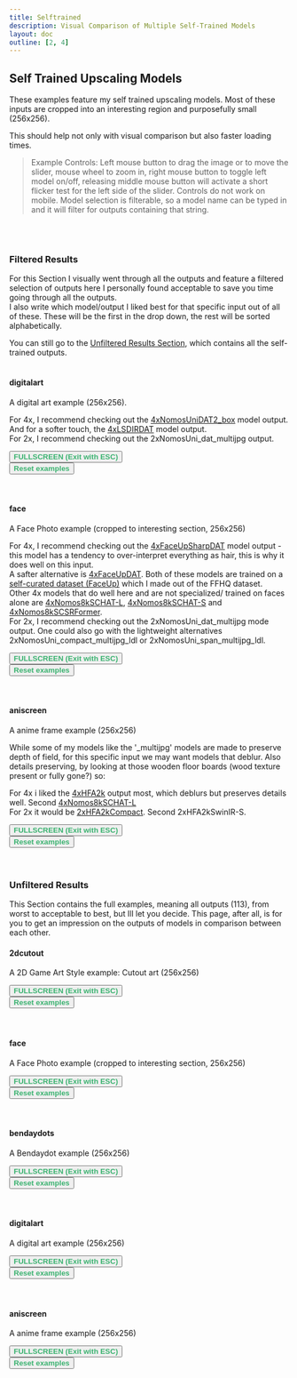 ```yaml
---
title: Selftrained
description: Visual Comparison of Multiple Self-Trained Models
layout: doc
outline: [2, 4]
---
```


<script setup lang="ts">
  import imageCompare from "vue-image-compare2";
  import ImageSlider from './components/imageslider.vue' // the vue image slider example comparison component
  import cutoutfiles from './filelists/selftrained/cutout.json'
  import cutoutfiles_selection from './filelists/selftrained/cutout_selection.json'
  import facefiles from './filelists/selftrained/face.json'
  import facefiles_selection from './filelists/selftrained/face_selection.json'
  import bendaydotsfiles from './filelists/selftrained/bendaydots.json'
  import bendaydotsfiles_selection from './filelists/selftrained/bendaydots_selection.json'
  import digitalartfiles from './filelists/selftrained/digitalart.json'
  import digitalartfiles_selection from './filelists/selftrained/digitalart_selection.json'
  import aniscreenfiles from './filelists/selftrained/aniscreen.json'
  import aniscreenfiles_selection from './filelists/selftrained/aniscreen_selection.json'

//HTML5 Fullscreen API
const fullscreenEnabled = document.fullscreenEnabled; //check if fullscreen is possible
function enterFullscreen(elementName) {
  var element = document.getElementById(elementName);
  if(element.requestFullscreen) {
    element.requestFullscreen();
  } else if(element.msRequestFullscreen) {      // for IE11 (remove June 15, 2022)
    element.msRequestFullscreen();
  } else if(element.webkitRequestFullscreen) {  // iOS Safari
    element.webkitRequestFullscreen();
  }
}

// reset button, to keep it simple this will reset all examples. This is simply because when entering fullscreen mode, dragging/moving the image out of view, and pressing esc, the image will have 'vanished' (not in view anymore) so i thought id add a reset button
import { ref } from 'vue';
const componentKey = ref(0);

const forceRerender = () => {
  componentKey.value += 1;
};

forceRerender();

</script>

## Self Trained Upscaling Models

These examples feature my self trained upscaling models.
Most of these inputs are cropped into an interesting region and purposefully small (256x256).  
  
This should help not only with visual comparison but also faster loading times.

> Example Controls: Left mouse button to drag the image or to move the slider, mouse wheel to zoom in, right mouse button to toggle left model on/off, releasing middle mouse button will activate a short flicker test for the left side of the slider. Controls do not work on mobile. Model selection is filterable, so a model name can be typed in and it will filter for outputs containing that string.

<br/><br/>

### Filtered Results
For this Section I visually went through all the outputs and feature a filtered selection of outputs here I personally found acceptable to save you time going through all the outputs.  
I also write which model/output I liked best for that specific input out of all of these. These will be the first in the drop down, the rest will be sorted alphabetically.  
  
You can still go to the [Unfiltered Results Section](#unfiltered-results), which contains all the self-trained outputs.<br/><br/>  

#### digitalart

A digital art example (256x256).

For 4x, I recommend checking out the [4xNomosUniDAT2_box](https://openmodeldb.info/models/4x-NomosUniDAT2-box) model output.  
And for a softer touch, the [4xLSDIRDAT](https://openmodeldb.info/models/4x-LSDIRDAT) model output.    
For 2x, I recommend checking out the 2xNomosUni_dat_multijpg output.  

<div id="digitalart_selection">
<ImageSlider :key="componentKey" inputImageURL='https://i.slow.pics/sXtLqRmX.png' :fileNamesList="digitalartfiles_selection"/>
</div>
<button v-if="fullscreenEnabled" @click="enterFullscreen('digitalart_selection')" style="color:mediumseagreen;"><strong>FULLSCREEN (Exit with ESC)</strong></button><br/>
<button v-if="fullscreenEnabled" @click="forceRerender()" style="color:mediumseagreen;"><strong>Reset examples</strong></button>  
<br/><br/><br/>

#### face

A Face Photo example (cropped to interesting section, 256x256)

For 4x, I recommend checking out the [4xFaceUpSharpDAT](https://openmodeldb.info/models/4x-FaceUpSharpDAT) model output - this model has a tendency to over-interpret everything as hair, this is why it does well on this input.   
A safter alternative is [4xFaceUpDAT](https://openmodeldb.info/models/4x-FaceUpDAT).
Both of these models are trained on a [self-curated dataset (FaceUp)](https://www.youtube.com/watch?v=TBiVIzQkptI) which I made out of the FFHQ dataset.   
Other 4x models that do well here and are not specialized/ trained on faces alone are [4xNomos8kSCHAT-L](https://openmodeldb.info/models/4x-Nomos8kSCHAT-L), [4xNomos8kSCHAT-S](https://openmodeldb.info/models/4x-Nomos8kSCHAT-S) and [4xNomos8kSCSRFormer](https://openmodeldb.info/models/4x-Nomos8kSCSRFormer).   
For 2x, I recommend checking out the 2xNomosUni_dat_multijpg mode output. One could also go with the lightweight alternatives 2xNomosUni_compact_multijpg_ldl or 2xNomosUni_span_multijpg_ldl.

<div id="face_selection">
<ImageSlider :key="componentKey" inputImageURL='https://i.slow.pics/UXgfK7yn.png' :fileNamesList="facefiles_selection"/>
</div>
<button v-if="fullscreenEnabled" @click="enterFullscreen('face_selection')" style="color:mediumseagreen;"><strong>FULLSCREEN (Exit with ESC)</strong></button><br/>
<button v-if="fullscreenEnabled" @click="forceRerender()" style="color:mediumseagreen;"><strong>Reset examples</strong></button>  
<br/><br/><br/>

#### aniscreen

A anime frame example (256x256)   

While some of my models like the '_multijpg' models are made to preserve depth of field, for this specific input we may want models that deblur. Also details preserving, by looking at those wooden floor boards (wood texture present or fully gone?) so:   

For 4x i liked the [4xHFA2k](https://openmodeldb.info/models/4x-HFA2k) output most, which deblurs but preserves details well. Second [4xNomos8kSCHAT-L](https://openmodeldb.info/models/4x-Nomos8kSCHAT-L)   
For 2x it would be [2xHFA2kCompact](https://openmodeldb.info/models/2x-HFA2kCompact). Second 2xHFA2kSwinIR-S.

<div id="aniscreen_selection">
<ImageSlider :key="componentKey" inputImageURL='https://i.slow.pics/rAcoxotm.png' :fileNamesList="aniscreenfiles_selection"/>
</div>
<button v-if="fullscreenEnabled" @click="enterFullscreen('aniscreen_selection')" style="color:mediumseagreen;"><strong>FULLSCREEN (Exit with ESC)</strong></button><br/>
<button v-if="fullscreenEnabled" @click="forceRerender()" style="color:mediumseagreen;"><strong>Reset examples</strong></button>  
<br/><br/><br/>


<!---

<br/>

#### 2dcutout

A 2D Game Art Style example: Cutout art (256x256)

<div id="cutout_selection">
<ImageSlider :key="componentKey" inputImageURL='https://i.slow.pics/qVdCBgNA.png' :fileNamesList="cutoutfiles_selection"/>
</div>
<button v-if="fullscreenEnabled" @click="enterFullscreen('cutout_selection')" style="color:mediumseagreen;"><strong>FULLSCREEN (Exit with ESC)</strong></button><br/>
<button v-if="fullscreenEnabled" @click="forceRerender()" style="color:mediumseagreen;"><strong>Reset examples</strong></button>  
<br/><br/><br/>

#### face

A Face Photo example (cropped to interesting section, 256x256)

<div id="face_selection">
<ImageSlider :key="componentKey" inputImageURL='https://i.slow.pics/UXgfK7yn.png' :fileNamesList="facefiles_selection"/>
</div>
<button v-if="fullscreenEnabled" @click="enterFullscreen('face_selection')" style="color:mediumseagreen;"><strong>FULLSCREEN (Exit with ESC)</strong></button><br/>
<button v-if="fullscreenEnabled" @click="forceRerender()" style="color:mediumseagreen;"><strong>Reset examples</strong></button>  
<br/>


-->

### Unfiltered Results
This Section contains the full examples, meaning all outputs (113), from worst to acceptable to best, but Ill let you decide. This page, after all, is for you to get an impression on the outputs of models in comparison between each other.
<br/>



#### 2dcutout

A 2D Game Art Style example: Cutout art (256x256)

<div id="cutout_full">
<ImageSlider :key="componentKey" inputImageURL='https://i.slow.pics/qVdCBgNA.png' :fileNamesList="cutoutfiles"/>
</div>
<button v-if="fullscreenEnabled" @click="enterFullscreen('cutout_full')" style="color:mediumseagreen;"><strong>FULLSCREEN (Exit with ESC)</strong></button><br/>
<button v-if="fullscreenEnabled" @click="forceRerender()" style="color:mediumseagreen;"><strong>Reset examples</strong></button>  
<br/><br/><br/>

#### face

A Face Photo example (cropped to interesting section, 256x256)

<div id="face_full">
<ImageSlider :key="componentKey" inputImageURL='https://i.slow.pics/UXgfK7yn.png' :fileNamesList="facefiles"/>
</div>
<button v-if="fullscreenEnabled" @click="enterFullscreen('face_full')" style="color:mediumseagreen;"><strong>FULLSCREEN (Exit with ESC)</strong></button><br/>
<button v-if="fullscreenEnabled" @click="forceRerender()" style="color:mediumseagreen;"><strong>Reset examples</strong></button>  
<br/><br/><br/>

#### bendaydots

A Bendaydot example (256x256)

<div id="bendaydots_full">
<ImageSlider :key="componentKey" inputImageURL='https://i.slow.pics/MM6R3A2c.png' :fileNamesList="bendaydotsfiles"/>
</div>
<button v-if="fullscreenEnabled" @click="enterFullscreen('bendaydots_full')" style="color:mediumseagreen;"><strong>FULLSCREEN (Exit with ESC)</strong></button><br/>
<button v-if="fullscreenEnabled" @click="forceRerender()" style="color:mediumseagreen;"><strong>Reset examples</strong></button>  
<br/><br/><br/>

#### digitalart

A digital art example (256x256)

<div id="digitalart_full">
<ImageSlider :key="componentKey" inputImageURL='https://i.slow.pics/sXtLqRmX.png' :fileNamesList="digitalartfiles"/>
</div>
<button v-if="fullscreenEnabled" @click="enterFullscreen('digitalart_full')" style="color:mediumseagreen;"><strong>FULLSCREEN (Exit with ESC)</strong></button><br/>
<button v-if="fullscreenEnabled" @click="forceRerender()" style="color:mediumseagreen;"><strong>Reset examples</strong></button>  
<br/><br/><br/>

#### aniscreen

A anime frame example (256x256)

<div id="aniscreen_full">
<ImageSlider :key="componentKey" inputImageURL='https://i.slow.pics/rAcoxotm.png' :fileNamesList="aniscreenfiles"/>
</div>
<button v-if="fullscreenEnabled" @click="enterFullscreen('aniscreen_full')" style="color:mediumseagreen;"><strong>FULLSCREEN (Exit with ESC)</strong></button><br/>
<button v-if="fullscreenEnabled" @click="forceRerender()" style="color:mediumseagreen;"><strong>Reset examples</strong></button>  
<br/><br/><br/>

<!---
Cannot use <details> as a collapsible html tag for unfiltered results directly under filtered results because it will not properly load the element, like

   <details>
  <summary>Unfiltered Outputs</summary>
  <div id="cutout_full">
<ImageSlider :key="componentKey" inputImageURL='https://i.slow.pics/qVdCBgNA.png' :fileNamesList="cutoutfiles"/>
</div>
<button v-if="fullscreenEnabled" @click="enterFullscreen('cutout_full')" style="color:mediumseagreen;"><strong>FULLSCREEN (Exit with ESC)</strong></button><br/>
<button v-if="fullscreenEnabled" @click="forceRerender()" style="color:mediumseagreen;"><strong>Reset examples</strong></button>  
</details> 

-->
